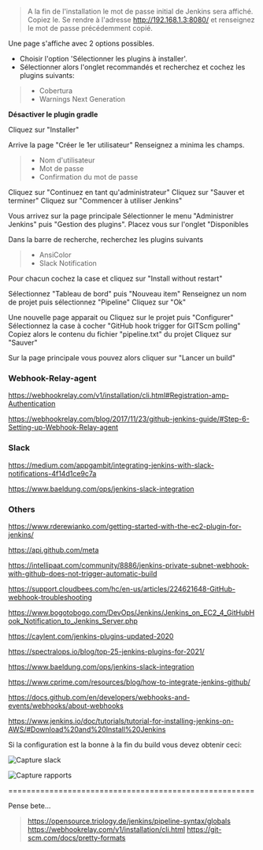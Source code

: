 > A la fin de l'installation le mot de passe initial de Jenkins sera affiché. Copiez le.
> Se rendre à l'adresse http://192.168.1.3:8080/ et renseignez le mot de passe précédemment copié.

Une page s'affiche avec 2 options possibles.
- Choisir l'option 'Sélectionner les plugins à installer'.
- Sélectionner alors l'onglet recommandés et recherchez  et cochez les plugins suivants:
>  - Cobertura
>  - Warnings Next Generation

**Désactiver le plugin gradle**

Cliquez sur "Installer"

Arrive la page "Créer le 1er utilisateur"
Renseignez a minima les champs.
> - Nom d'utilisateur
> - Mot de passe
> - Confirmation du mot de passe

Cliquez sur "Continuez en tant qu'administrateur"
Cliquez sur "Sauver et terminer"
Cliquez sur "Commencer à utiliser Jenkins"

Vous arrivez sur la page principale
Sélectionner le menu "Administrer Jenkins" puis "Gestion des plugins". Placez vous sur l'onglet "Disponibles

Dans la barre de recherche, recherchez les plugins suivants
>  - AnsiColor
>  - Slack Notification

Pour chacun cochez la case et cliquez sur "Install without restart"

Sélectionnez "Tableau de bord" puis "Nouveau item"
Renseignez un nom de projet puis sélectionnez "Pipeline"
Cliquez sur "Ok"

Une nouvelle page apparait
ou Cliquez sur le projet puis "Configurer"
Sélectionnez la case à cocher "GitHub hook trigger for GITScm polling"
Copiez alors le contenu du fichier "pipeline.txt" du projet
Cliquez sur "Sauver"

Sur la page principale vous pouvez alors cliquer sur "Lancer un build"

### Webhook-Relay-agent

https://webhookrelay.com/v1/installation/cli.html#Registration-amp-Authentication

https://webhookrelay.com/blog/2017/11/23/github-jenkins-guide/#Step-6-Setting-up-Webhook-Relay-agent

### Slack

https://medium.com/appgambit/integrating-jenkins-with-slack-notifications-4f14d1ce9c7a

https://www.baeldung.com/ops/jenkins-slack-integration

### Others

https://www.rderewianko.com/getting-started-with-the-ec2-plugin-for-jenkins/

https://api.github.com/meta

https://intellipaat.com/community/8886/jenkins-private-subnet-webhook-with-github-does-not-trigger-automatic-build

https://support.cloudbees.com/hc/en-us/articles/224621648-GitHub-webhook-troubleshooting

https://www.bogotobogo.com/DevOps/Jenkins/Jenkins_on_EC2_4_GitHubHook_Notification_to_Jenkins_Server.php

https://caylent.com/jenkins-plugins-updated-2020

https://spectralops.io/blog/top-25-jenkins-plugins-for-2021/

https://www.baeldung.com/ops/jenkins-slack-integration

https://www.cprime.com/resources/blog/how-to-integrate-jenkins-github/

https://docs.github.com/en/developers/webhooks-and-events/webhooks/about-webhooks

https://www.jenkins.io/doc/tutorials/tutorial-for-installing-jenkins-on-AWS/#Download%20and%20Install%20Jenkins

Si la configuration est la bonne à la fin du build vous devez obtenir ceci:

![Capture slack](capture.png)

![Capture rapports](rapports.png)

======================================================

Pense bete...
> https://opensource.triology.de/jenkins/pipeline-syntax/globals
> https://webhookrelay.com/v1/installation/cli.html
> https://git-scm.com/docs/pretty-formats
